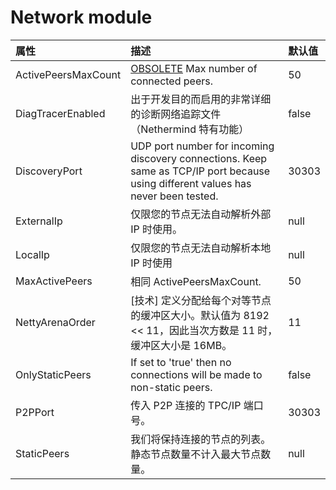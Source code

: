 # Network module

| 属性 | 描述 | 默认值 |
| :--- | :--- | :--- |
| ActivePeersMaxCount | [OBSOLETE](https://github.com/NethermindEth/docs/tree/b8c795545ab876ff12dec434d0cd00585f2ba346/ethereum-client/configuration/Use%20MaxActivePeers%20instead/README.md) Max number of connected peers. | 50 |
| DiagTracerEnabled | 出于开发目的而启用的非常详细的诊断网络追踪文件（Nethermind 特有功能） | false |
| DiscoveryPort | UDP port number for incoming discovery connections. Keep same as TCP/IP port because using different values has never been tested. | 30303 |
| ExternalIp | 仅限您的节点无法自动解析外部 IP 时使用。 | null |
| LocalIp | 仅限您的节点无法自动解析本地 IP 时使用 | null |
| MaxActivePeers | 相同 ActivePeersMaxCount. | 50 |
| NettyArenaOrder | [技术] 定义分配给每个对等节点的缓冲区大小。默认值为 8192 &lt;&lt; 11，因此当次方数是 11 时，缓冲区大小是 16MB。 | 11 |
| OnlyStaticPeers | If set to 'true' then no connections will be made to non-static peers. | false |
| P2PPort | 传入 P2P 连接的 TPC/IP 端口号。 | 30303 |
| StaticPeers | 我们将保持连接的节点的列表。静态节点数量不计入最大节点数量。 | null |

